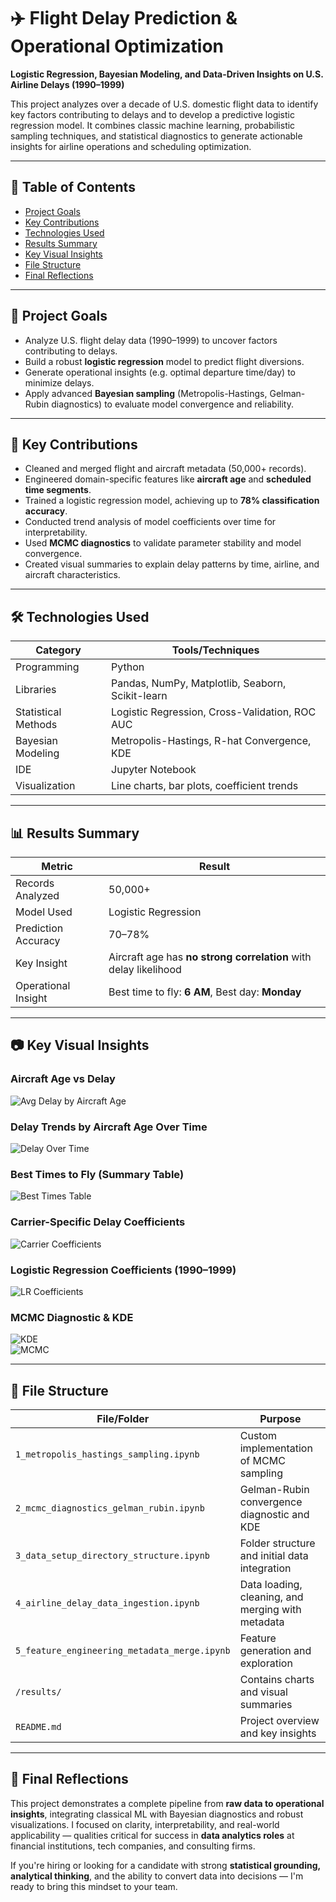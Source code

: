 # ✈️ Flight Delay Prediction & Operational Optimization

**Logistic Regression, Bayesian Modeling, and Data-Driven Insights on U.S. Airline Delays (1990–1999)**

This project analyzes over a decade of U.S. domestic flight data to identify key factors contributing to delays and to develop a predictive logistic regression model. It combines classic machine learning, probabilistic sampling techniques, and statistical diagnostics to generate actionable insights for airline operations and scheduling optimization.

---

## 📌 Table of Contents
- [Project Goals](#🎯-project-goals)
- [Key Contributions](#🧠-key-contributions)
- [Technologies Used](#🛠-technologies-used)
- [Results Summary](#📊-results-summary)
- [Key Visual Insights](#📷-key-visual-insights)
- [File Structure](#📁-file-structure)
- [Final Reflections](#💼-final-reflections)

---

## 🎯 Project Goals

- Analyze U.S. flight delay data (1990–1999) to uncover factors contributing to delays.
- Build a robust **logistic regression** model to predict flight diversions.
- Generate operational insights (e.g. optimal departure time/day) to minimize delays.
- Apply advanced **Bayesian sampling** (Metropolis-Hastings, Gelman-Rubin diagnostics) to evaluate model convergence and reliability.

---

## 🧠 Key Contributions

- Cleaned and merged flight and aircraft metadata (50,000+ records).
- Engineered domain-specific features like **aircraft age** and **scheduled time segments**.
- Trained a logistic regression model, achieving up to **78% classification accuracy**.
- Conducted trend analysis of model coefficients over time for interpretability.
- Used **MCMC diagnostics** to validate parameter stability and model convergence.
- Created visual summaries to explain delay patterns by time, airline, and aircraft characteristics.

---

## 🛠 Technologies Used

| Category            | Tools/Techniques                                 |
|---------------------|--------------------------------------------------|
| Programming         | Python                                           |
| Libraries           | Pandas, NumPy, Matplotlib, Seaborn, Scikit-learn|
| Statistical Methods | Logistic Regression, Cross-Validation, ROC AUC  |
| Bayesian Modeling   | Metropolis-Hastings, R-hat Convergence, KDE     |
| IDE                 | Jupyter Notebook                                 |
| Visualization       | Line charts, bar plots, coefficient trends       |

---

## 📊 Results Summary

| Metric              | Result                                                  |
|---------------------|---------------------------------------------------------|
| Records Analyzed    | 50,000+                                                 |
| Model Used          | Logistic Regression                                     |
| Prediction Accuracy | 70–78%                                                  |
| Key Insight         | Aircraft age has **no strong correlation** with delay likelihood |
| Operational Insight | Best time to fly: **6 AM**, Best day: **Monday**       |

---

## 📷 Key Visual Insights

### Aircraft Age vs Delay  
![Avg Delay by Aircraft Age](results/Avg_Delay_By_Aircraft_Age_BarChart.PNG)

### Delay Trends by Aircraft Age Over Time  
![Delay Over Time](results/Avg_Delay_By_Aircraft_Age_Over_Time.PNG)

### Best Times to Fly (Summary Table)  
![Best Times Table](results/Best_Day_Hour_To_Minimize_Delays_Table.PNG)

### Carrier-Specific Delay Coefficients  
![Carrier Coefficients](results/Carrier_Impact_On_Delay_Coefficients_Over_Time.PNG)

### Logistic Regression Coefficients (1990–1999)  
![LR Coefficients](results/Logistic_Regression_Coefficients_Over_Time.PNG)

### MCMC Diagnostic & KDE  
![KDE](results/Kernel_Density_vs_Target_.PNG)  
![MCMC](results/MCMC_Rhat_Convergence_Diagnostic.PNG)

---

## 📁 File Structure

| File/Folder                               | Purpose                                             |
|-------------------------------------------|-----------------------------------------------------|
| `1_metropolis_hastings_sampling.ipynb`    | Custom implementation of MCMC sampling              |
| `2_mcmc_diagnostics_gelman_rubin.ipynb`   | Gelman-Rubin convergence diagnostic and KDE         |
| `3_data_setup_directory_structure.ipynb`  | Folder structure and initial data integration       |
| `4_airline_delay_data_ingestion.ipynb`    | Data loading, cleaning, and merging with metadata   |
| `5_feature_engineering_metadata_merge.ipynb` | Feature generation and exploration               |
| `/results/`                               | Contains charts and visual summaries                |
| `README.md`                               | Project overview and key insights                   |

---

## 💼 Final Reflections

This project demonstrates a complete pipeline from **raw data to operational insights**, integrating classical ML with Bayesian diagnostics and robust visualizations. I focused on clarity, interpretability, and real-world applicability — qualities critical for success in **data analytics roles** at financial institutions, tech companies, and consulting firms.

If you're hiring or looking for a candidate with strong **statistical grounding, analytical thinking**, and the ability to convert data into decisions — I'm ready to bring this mindset to your team.
